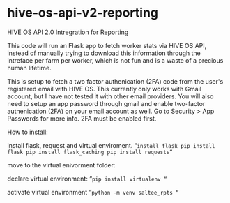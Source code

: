 # hive-os-api-v2-reporting


HIVE OS API 2.0 Intregration for Reporting

This code will run an Flask app to fetch worker stats via HIVE OS API, instead of manually trying to download this information through the intreface per farm per worker, which is not fun and is a waste of a precious human lifetime.

This is setup to fetch a two factor authenication (2FA) code from the user's registered email with HIVE OS.  This currently only works with Gmail account, but I have not tested it with other email providers.  You will also need to setup an app password through gmail and enable two-factor authenication (2FA) on your email account as well.  Go to Security > App Passwords for more info. 2FA must be enabled first.

How to install:

install flask, request and virtual enviroment.
 “`install flask
pip install flask
pip install flask_caching
pip install requests“`
 
move to the virtual enivorment folder:

declare virtual environment:
 “`pip install virtualenv “`

activate virtual environment
 “`python -m venv saltee_rpts “`




